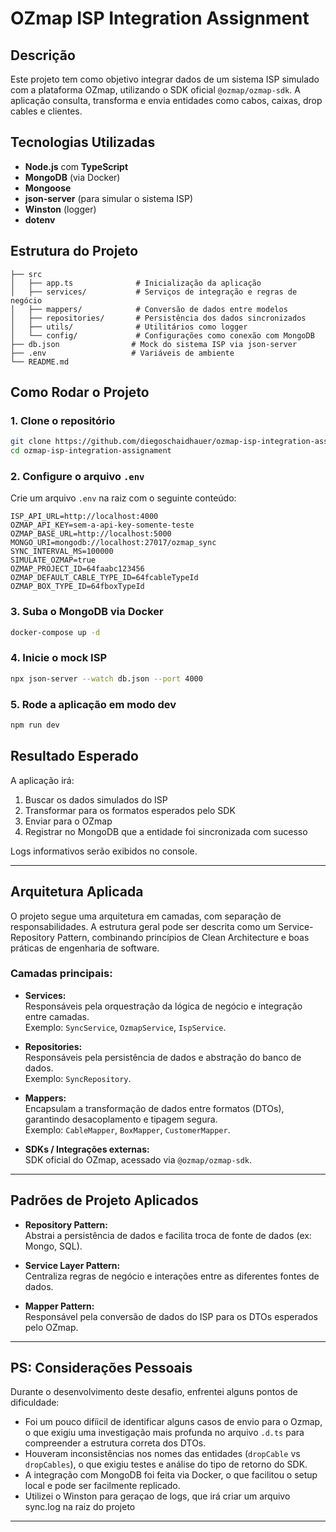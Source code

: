 # OZmap ISP Integration Assignment

## Descrição

Este projeto tem como objetivo integrar dados de um sistema ISP simulado com a plataforma OZmap, utilizando o SDK oficial `@ozmap/ozmap-sdk`. A aplicação consulta, transforma e envia entidades como cabos, caixas, drop cables e clientes.

## Tecnologias Utilizadas

- **Node.js** com **TypeScript**
- **MongoDB** (via Docker)
- **Mongoose**
- **json-server** (para simular o sistema ISP)
- **Winston** (logger)
- **dotenv**

##  Estrutura do Projeto

```
├── src
│   ├── app.ts              # Inicialização da aplicação
│   ├── services/           # Serviços de integração e regras de negócio
│   ├── mappers/            # Conversão de dados entre modelos
│   ├── repositories/       # Persistência dos dados sincronizados
│   ├── utils/              # Utilitários como logger
│   └── config/             # Configurações como conexão com MongoDB
├── db.json                # Mock do sistema ISP via json-server
├── .env                   # Variáveis de ambiente
└── README.md
```

##  Como Rodar o Projeto

### 1. Clone o repositório
```bash
git clone https://github.com/diegoschaidhauer/ozmap-isp-integration-assignament.git
cd ozmap-isp-integration-assignament

```

### 2. Configure o arquivo `.env`
Crie um arquivo `.env` na raiz com o seguinte conteúdo:

```env
ISP_API_URL=http://localhost:4000
OZMAP_API_KEY=sem-a-api-key-somente-teste
OZMAP_BASE_URL=http://localhost:5000
MONGO_URI=mongodb://localhost:27017/ozmap_sync
SYNC_INTERVAL_MS=100000
SIMULATE_OZMAP=true
OZMAP_PROJECT_ID=64faabc123456
OZMAP_DEFAULT_CABLE_TYPE_ID=64fcableTypeId
OZMAP_BOX_TYPE_ID=64fboxTypeId

```

### 3. Suba o MongoDB via Docker
```bash
docker-compose up -d

```

### 4. Inicie o mock ISP
```bash
npx json-server --watch db.json --port 4000

```

### 5. Rode a aplicação em modo dev
```bash
npm run dev
```

## Resultado Esperado
A aplicação irá:
1. Buscar os dados simulados do ISP
2. Transformar para os formatos esperados pelo SDK
3. Enviar para o OZmap
4. Registrar no MongoDB que a entidade foi sincronizada com sucesso

Logs informativos serão exibidos no console.

---

## Arquitetura Aplicada

O projeto segue uma arquitetura em camadas, com separação de responsabilidades. A estrutura geral pode ser descrita como um Service-Repository Pattern, combinando princípios de Clean Architecture e boas práticas de engenharia de software.

### Camadas principais:

- **Services:**  
  Responsáveis pela orquestração da lógica de negócio e integração entre camadas.  
  Exemplo: `SyncService`, `OzmapService`, `IspService`.

- **Repositories:**  
  Responsáveis pela persistência de dados e abstração do banco de dados.  
  Exemplo: `SyncRepository`.

- **Mappers:**  
  Encapsulam a transformação de dados entre formatos (DTOs), garantindo desacoplamento e tipagem segura.  
  Exemplo: `CableMapper`, `BoxMapper`, `CustomerMapper`.

- **SDKs / Integrações externas:**  
  SDK oficial do OZmap, acessado via `@ozmap/ozmap-sdk`.

---

## Padrões de Projeto Aplicados

- **Repository Pattern:**  
  Abstrai a persistência de dados e facilita troca de fonte de dados (ex: Mongo, SQL).

- **Service Layer Pattern:**  
  Centraliza regras de negócio e interações entre as diferentes fontes de dados.

- **Mapper Pattern:**  
  Responsável pela conversão de dados do ISP para os DTOs esperados pelo OZmap.


---

##  PS: Considerações Pessoais

Durante o desenvolvimento deste desafio, enfrentei alguns pontos de dificuldade:

- Foi um pouco difíicil de identificar alguns casos de envio para o Ozmap, o que exigiu uma investigação mais profunda no arquivo `.d.ts` para compreender a estrutura correta dos DTOs.
- Houveram inconsistências nos nomes das entidades (`dropCable` vs `dropCables`), o que exigiu testes e análise do tipo de retorno do SDK.
- A integração com MongoDB foi feita via Docker, o que facilitou o setup local e pode ser facilmente replicado.
- Utilizei o Winston para geraçao de logs, que irá criar um arquivo sync.log na raiz do projeto



---

